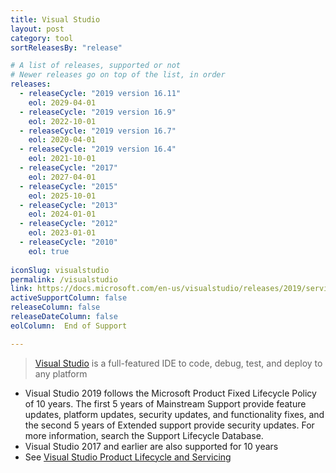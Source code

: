 ```yaml
---
title: Visual Studio
layout: post
category: tool
sortReleasesBy: "release"

# A list of releases, supported or not
# Newer releases go on top of the list, in order
releases:
  - releaseCycle: "2019 version 16.11"
    eol: 2029-04-01
  - releaseCycle: "2019 version 16.9"
    eol: 2022-10-01
  - releaseCycle: "2019 version 16.7"
    eol: 2020-04-01
  - releaseCycle: "2019 version 16.4"
    eol: 2021-10-01
  - releaseCycle: "2017"
    eol: 2027-04-01
  - releaseCycle: "2015"
    eol: 2025-10-01
  - releaseCycle: "2013"
    eol: 2024-01-01
  - releaseCycle: "2012"
    eol: 2023-01-01
  - releaseCycle: "2010"
    eol: true
    
iconSlug: visualstudio
permalink: /visualstudio
link: https://docs.microsoft.com/en-us/visualstudio/releases/2019/servicing#support-for-older-versions-of-visual-studio
activeSupportColumn: false
releaseColumn: false
releaseDateColumn: false
eolColumn: 	End of Support

---
```

> [Visual Studio](https://visualstudio.microsoft.com/) is a full-featured IDE to code, debug, test, and deploy to any platform  

- Visual Studio 2019 follows the Microsoft Product Fixed Lifecycle Policy of 10 years. The first 5 years of Mainstream Support provide feature updates, platform updates, security updates, and functionality fixes, and the second 5 years of Extended support provide security updates. For more information, search the Support Lifecycle Database.
- Visual Studio 2017 and earlier are also supported for 10 years
- See [Visual Studio Product Lifecycle and Servicing](https://docs.microsoft.com/en-us/visualstudio/releases/2019/servicing)
